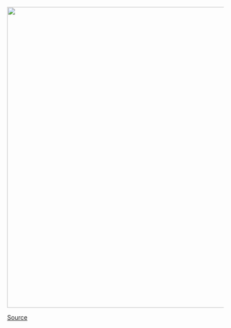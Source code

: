 <img src='https://cdn.vox-cdn.com/thumbor/Xj-1z41588p-ylxthtPccfZ7WP4=/0x0:2051x1367/1200x800/filters:focal(862x520:1190x848)/cdn.vox-cdn.com/uploads/chorus_image/image/67461331/VRG_4203_Diner_001.0.0.jpg' width='700px' /><br/>

<a href='https://www.theverge.com/21452497/golden-diner-seamless-fees-pandemic-take-out-business'> Source <a/>